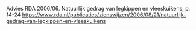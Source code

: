 Advies RDA 2006/06. Natuurlijk gedrag van legkippen en vleeskuikens; p. 14-24  https://www.rda.nl/publicaties/zienswijzen/2006/08/21/natuurlijk-gedrag-van-legkippen-en-vleeskuikens
